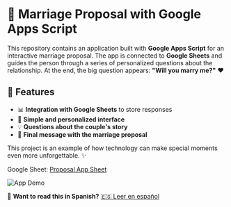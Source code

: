 # 💍 Marriage Proposal with Google Apps Script  

This repository contains an application built with **Google Apps Script** for an interactive marriage proposal. The app is connected to **Google Sheets** and guides the person through a series of personalized questions about the relationship. At the end, the big question appears: **"Will you marry me?"** ❤️  

## 📌 Features  
- 📊 **Integration with Google Sheets** to store responses  
- 🎨 **Simple and personalized interface**  
- 💡 **Questions about the couple's story**  
- 🎉 **Final message with the marriage proposal**  

This project is an example of how technology can make special moments even more unforgettable. ✨  

Google Sheet: [Proposal App Sheet](https://docs.google.com/spreadsheets/d/12rREY-QDYQRAbXtb-witc5uiRF5xVOON_Wygp2mmEyw/edit?usp=sharing)

![App Demo](app-demo.gif)

🚀 **Want to read this in Spanish?** [🇪🇸 Leer en español](README.md)  
